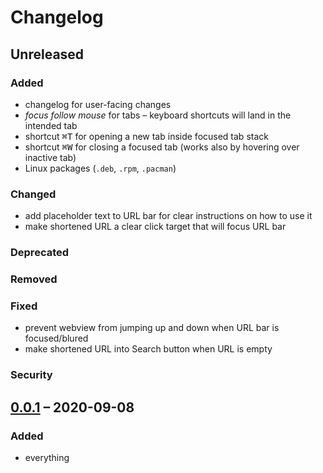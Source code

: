 # Changelog

## Unreleased

### Added

- changelog for user-facing changes
- *focus follow mouse* for tabs – keyboard shortcuts will land in the intended tab
- shortcut <kbd>⌘T</kbd> for opening a new tab inside focused tab stack
- shortcut <kbd>⌘W</kbd> for closing a focused tab (works also by hovering over inactive tab)
- Linux packages (`.deb`, `.rpm`, `.pacman`)

### Changed

- add placeholder text to URL bar for clear instructions on how to use it
- make shortened URL a clear click target that will focus URL bar

### Deprecated

### Removed

### Fixed

- prevent webview from jumping up and down when URL bar is focused/blured
- make shortened URL into Search button when URL is empty

### Security

## [0.0.1](https://github.com/mlajtos/mosaic/releases/tag/v0.0.1) – 2020-09-08

### Added

- everything
